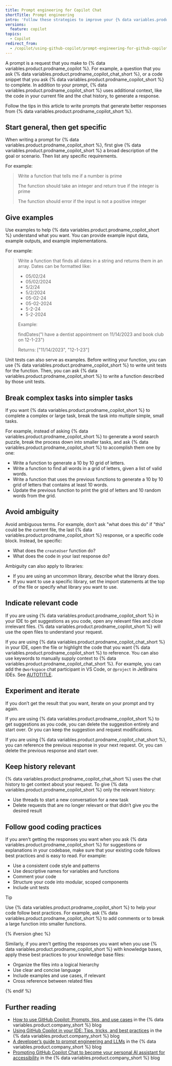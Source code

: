 ```yaml
---
title: Prompt engineering for Copilot Chat
shortTitle: Prompt engineering
intro: 'Follow these strategies to improve your {% data variables.product.prodname_copilot_short %} results.'
versions:
  feature: copilot
topics:
  - Copilot
redirect_from:
  - /copilot/using-github-copilot/prompt-engineering-for-github-copilot
---
```


A prompt is a request that you make to {% data variables.product.prodname_copilot %}. For example, a question that you ask {% data variables.product.prodname_copilot_chat_short %}, or a code snippet that you ask {% data variables.product.prodname_copilot_short %} to complete. In addition to your prompt, {% data variables.product.prodname_copilot_short %} uses additional context, like the code in your current file and the chat history, to generate a response.

Follow the tips in this article to write prompts that generate better responses from {% data variables.product.prodname_copilot_short %}.

## Start general, then get specific

When writing a prompt for {% data variables.product.prodname_copilot_short %}, first give {% data variables.product.prodname_copilot_short %} a broad description of the goal or scenario. Then list any specific requirements.

For example:

> Write a function that tells me if a number is prime
>
> The function should take an integer and return true if the integer is prime
>
> The function should error if the input is not a positive integer

## Give examples

Use examples to help {% data variables.product.prodname_copilot_short %} understand what you want. You can provide example input data, example outputs, and example implementations.

For example:

> Write a function that finds all dates in a string and returns them in an array. Dates can be formatted like:
>
> * 05/02/24
> * 05/02/2024
> * 5/2/24
> * 5/2/2024
> * 05-02-24
> * 05-02-2024
> * 5-2-24
> * 5-2-2024
>
> Example:
>
> findDates("I have a dentist appointment on 11/14/2023 and book club on 12-1-23")
>
> Returns: ["11/14/2023", "12-1-23"]

Unit tests can also serve as examples. Before writing your function, you can use {% data variables.product.prodname_copilot_short %} to write unit tests for the function. Then, you can ask {% data variables.product.prodname_copilot_short %} to write a function described by those unit tests.

## Break complex tasks into simpler tasks

If you want {% data variables.product.prodname_copilot_short %} to complete a complex or large task, break the task into multiple simple, small tasks.

For example, instead of asking {% data variables.product.prodname_copilot_short %} to generate a word search puzzle, break the process down into smaller tasks, and ask {% data variables.product.prodname_copilot_short %} to accomplish them one by one:

* Write a function to generate a 10 by 10 grid of letters.
* Write a function to find all words in a grid of letters, given a list of valid words.
* Write a function that uses the previous functions to generate a 10 by 10 grid of letters that contains at least 10 words.
* Update the previous function to print the grid of letters and 10 random words from the grid.

## Avoid ambiguity

Avoid ambiguous terms. For example, don’t ask "what does this do" if "this" could be the current file, the last {% data variables.product.prodname_copilot_short %} response, or a specific code block. Instead, be specific:

* What does the `createUser` function do?
* What does the code in your last response do?

Ambiguity can also apply to libraries:

* If you are using an uncommon library, describe what the library does.
* If you want to use a specific library, set the import statements at the top of the file or specify what library you want to use.

## Indicate relevant code

If you are using {% data variables.product.prodname_copilot_short %} in your IDE to get suggestions as you code, open any relevant files and close irrelevant files. {% data variables.product.prodname_copilot_short %} will use the open files to understand your request.

If you are using {% data variables.product.prodname_copilot_chat_short %} in your IDE, open the file or highlight the code that you want {% data variables.product.prodname_copilot_short %} to reference. You can also use keywords to manually supply context to {% data variables.product.prodname_copilot_chat_short %}. For example, you can add the `@workspace` chat participant in VS Code, or `@project` in JetBrains IDEs. See [AUTOTITLE](/copilot/using-github-copilot/github-copilot-chat-cheat-sheet).

## Experiment and iterate

If you don’t get the result that you want, iterate on your prompt and try again.

If you are using {% data variables.product.prodname_copilot_short %} to get suggestions as you code, you can delete the suggestion entirely and start over. Or you can keep the suggestion and request modifications.

If you are using {% data variables.product.prodname_copilot_chat_short %}, you can reference the previous response in your next request. Or, you can delete the previous response and start over.

## Keep history relevant

{% data variables.product.prodname_copilot_chat_short %} uses the chat history to get context about your request. To give {% data variables.product.prodname_copilot_short %} only the relevant history:

* Use threads to start a new conversation for a new task
* Delete requests that are no longer relevant or that didn’t give you the desired result

## Follow good coding practices

If you aren't getting the responses you want when you ask {% data variables.product.prodname_copilot_short %} for suggestions or explanations in your codebase, make sure that your existing code follows best practices and is easy to read. For example:

* Use a consistent code style and patterns
* Use descriptive names for variables and functions
* Comment your code
* Structure your code into modular, scoped components
* Include unit tests

>[!Tip]
> Use {% data variables.product.prodname_copilot_short %} to help your code follow best practices. For example, ask {% data variables.product.prodname_copilot_short %} to add comments or to break a large function into smaller functions.

{% ifversion ghec %}

Similarly, if you aren't getting the responses you want when you use {% data variables.product.prodname_copilot_short %} with knowledge bases, apply these best practices to your knowledge base files:

* Organize the files into a logical hierarchy
* Use clear and concise language
* Include examples and use cases, if relevant
* Cross reference between related files

{% endif %}

## Further reading

* [How to use GitHub Copilot: Prompts, tips, and use cases](https://github.blog/2023-06-20-how-to-write-better-prompts-for-github-copilot/) in the {% data variables.product.company_short %} blog
* [Using GitHub Copilot in your IDE: Tips, tricks, and best practices](https://github.blog/2024-03-25-how-to-use-github-copilot-in-your-ide-tips-tricks-and-best-practices/) in the {% data variables.product.company_short %} blog
* [A developer’s guide to prompt engineering and LLMs](https://github.blog/2023-07-17-prompt-engineering-guide-generative-ai-llms/) in the {% data variables.product.company_short %} blog
* [Prompting GitHub Copilot Chat to become your personal AI assistant for accessibility](https://github.blog/2023-10-09-prompting-github-copilot-chat-to-become-your-personal-ai-assistant-for-accessibility/) in the {% data variables.product.company_short %} blog
